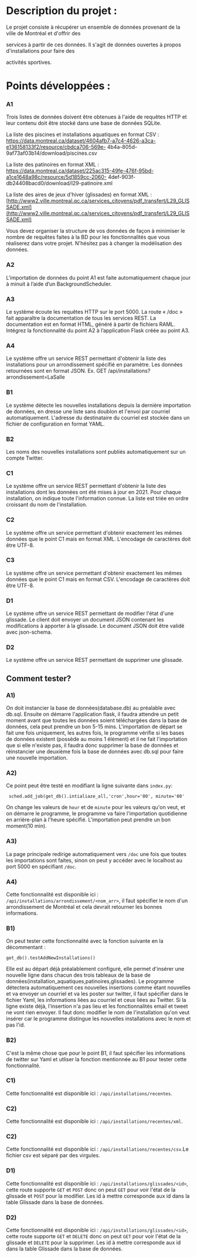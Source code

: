 # Description du projet :

Le projet consiste à récupérer un ensemble de données provenant de la ville de Montréal et d'offrir des

services à partir de ces données. Il s'agit de données ouvertes à propos d'installations pour faire des

activités sportives.


# Points développées :

### **A1**
Trois listes de données doivent être obtenues à l'aide de requêtes HTTP et leur contenu doit être stocké
dans une base de données SQLite.

La liste des piscines et installations aquatiques en format CSV :
https://data.montreal.ca/dataset/4604afb7-a7c4-4626-a3ca-e136158133f2/resource/cbdca706-569e-
4b4a-805d-9af73af03b14/download/piscines.csv

La liste des patinoires en format XML :
https://data.montreal.ca/dataset/225ac315-49fe-476f-95bd-a1ce1648a98c/resource/5d1859cc-2060-
4def-903f-db24408bacd0/download/l29-patinoire.xml

La liste des aires de jeux d'hiver (glissades) en format XML :
[http://www2.ville.montreal.qc.ca/services_citoyens/pdf_transfert/L29_GLISSADE.xml](http://www2.ville.montreal.qc.ca/services_citoyens/pdf_transfert/L29_GLISSADE.xml)

Vous devez organiser la structure de vos données de façon à minimiser le nombre de requêtes faites à la
BD pour les fonctionnalités que vous réaliserez dans votre projet. N'hésitez pas à changer la
modélisation des données.

### **A2**
L'importation de données du point A1 est faite automatiquement chaque jour à minuit à l’aide d’un
BackgroundScheduler.

### **A3**
Le système écoute les requêtes HTTP sur le port 5000. La route « /doc » fait apparaître la
documentation de tous les services REST. La documentation est en format HTML, généré à partir de
fichiers RAML. Intégrez la fonctionnalité du point A2 à l’application Flask créée au point A3.

### **A4**
Le système offre un service REST permettant d'obtenir la liste des installations pour un arrondissement
spécifié en paramètre. Les données retournées sont en format JSON.
Ex. GET /api/installations?arrondissement=LaSalle


### **B1**
Le système détecte les nouvelles installations depuis la dernière importation de données, en dresse une
liste sans doublon et l'envoi par courriel automatiquement. L'adresse du destinataire du courriel est
stockée dans un fichier de configuration en format YAML.

### **B2**
Les noms des nouvelles installations sont publiés automatiquement sur un compte Twitter.

### **C1**
Le système offre un service REST permettant d'obtenir la liste des installations dont les données ont été
mises à jour en 2021. Pour chaque installation, on indique toute l'information connue. La liste est triée
en ordre croissant du nom de l'installation.

### **C2**
Le système offre un service permettant d'obtenir exactement les mêmes données que le point C1 mais
en format XML. L'encodage de caractères doit être UTF-8.

### **C3**
Le système offre un service permettant d'obtenir exactement les mêmes données que le point C1 mais
en format CSV. L'encodage de caractères doit être UTF-8.

### **D1**
Le système offre un service REST permettant de modifier l'état d'une glissade. Le client doit envoyer
un document JSON contenant les modifications à apporter à la glissade. Le document JSON doit être
validé avec json-schema.

### **D2**
Le système offre un service REST permettant de supprimer une glissade.

	

## Comment tester?

### A1) 

On doit instancier la base de données(database.db) au préalable avec db.sql. Ensuite on démarre l'application flask, il faudra attendre un petit moment avant que toutes les données soient téléchargées dans la base de données, cela peut prendre un bon 5-15 mins. L'importation de départ se fait une fois uniquement, les autres fois, le programme vérifie si les bases de données existent (possède au moins 1 élément) et il ne fait l'importation que si elle n'existe pas, il faudra donc supprimer la base de données et réinstancier une deuxième fois la base de données avec db.sql pour faire une nouvelle importation. 

### A2)

Ce point peut être testé en modifiant la ligne suivante dans `index.py`:

```
 sched.add_job(get_db().intialiaze_all,'cron',hour='00', minute='00'
```
On change les valeurs de `hour` et de `minute` pour les valeurs qu'on veut, et on démarre le programme, le programme va faire l'importation quotidienne en arrière-plan à l'heure spécifié. L'importation peut prendre un bon moment(10 min).
### A3)


La page principale redirige automatiquement vers `/doc` une fois que toutes les importations sont faites, sinon on peut y accéder avec le localhost au port 5000 en spécifiant `/doc`. 

### A4)

Cette fonctionnalité est disponible ici :
`/api/installations/arrondissement/<nom_arr>`, il faut spécifier le nom d'un arrondissement de Montréal et cela devrait  retourner les bonnes informations.



### B1)

On peut tester cette fonctionnalité avec la fonction suivante en la décommentant :

`get_db().testAddNewInstallations()`

Elle est au départ déjà préalablement configuré, elle permet d'insérer une nouvelle ligne dans chacun des trois tableaux de la base de données(installation_aquatiques,patinoires,glissades). Le programme détectera automatiquement ces nouvelles insertions comme étant nouvelles  et va envoyer un courriel et va les poster sur twitter, il faut spécifier dans le fichier Yaml, les informations liées au courriel et ceux liées au Twitter. Si la ligne existe déjà, l'insertion n'a pas lieu et les fonctionnalités email et tweet ne vont rien envoyer. Il faut donc modifier le nom de l'installation qu'on veut insérer car le programme distingue les nouvelles installations avec le nom et pas l'id.


### B2)

C'est la même chose que pour le point B1, il faut spécifier les informations de twitter sur Yaml et utliser la fonction mentionnée au B1 pour tester cette fonctionnalité.

### C1)


Cette fonctionnalité est disponible ici :
`/api/installations/recentes`.

### C2)

Cette fonctionnalité est disponible ici :
`/api/installations/recentes/xml`.

### C2)

Cette fonctionnalité est disponible ici :
`/api/installations/recentes/csv`.Le fichier csv est séparé par des virgules.

### D1)

Cette fonctionnalité est disponible ici :
`/api/installations/glissades/<id>`, cette route supporte `GET` et `POST` donc on peut `GET` pour voir l'état de la glissade et `POST` pour la modifier. Les id à mettre corresponde aux id dans la table Glissade dans la base de données.


### D2)

Cette fonctionnalité est disponible ici :
`/api/installations/glissades/<id>`, cette route supporte `GET` et `DELETE` donc on peut `GET` pour voir l'état de la glissade et `DELETE` pour la supprimer. Les id à mettre corresponde aux id dans la table Glissade dans la base de données.
